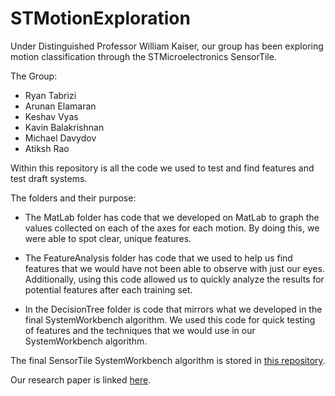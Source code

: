 # STMotionExploration
Under Distinguished Professor William Kaiser, our group has been exploring motion classification through the STMicroelectronics SensorTile.

The Group:

- Ryan Tabrizi
- Arunan Elamaran
- Keshav Vyas
- Kavin Balakrishnan
- Michael Davydov
- Atiksh Rao

Within this repository is all the code we used to test and find features and test draft systems.

The folders and their purpose:

- The MatLab folder has code that we developed on MatLab to graph the values collected on each of the axes for each motion. By doing this, we were able to spot clear, unique features. 

- The FeatureAnalysis folder has code that we used to help us find features that we would have not been able to observe with just our eyes. Additionally, using this code allowed us to quickly analyze the results for potential features after each training set.

- In the DecisionTree folder is code that mirrors what we developed in the final SystemWorkbench algorithm. We used this code for quick testing of features and the techniques that we would use in our SystemWorkbench algorithm.

The final SensorTile SystemWorkbench algorithm is stored in [this repository](https://github.com/codeboss123/STM_Walk_Motion_Classification).


Our research paper is linked [here](https://docs.google.com/document/d/1Dmv1CYLk1WCE3NKRKtIhUC5z8HT66Ppcb2JrxmMr3K4/edit?usp=sharing).
